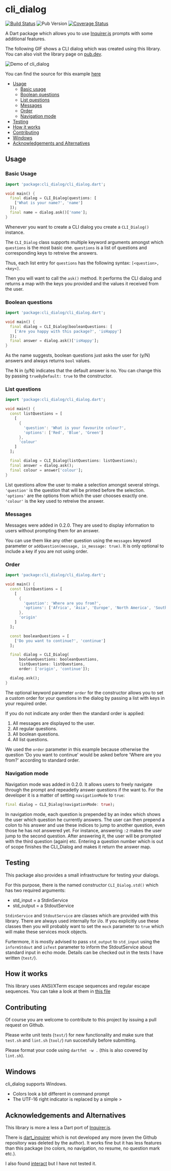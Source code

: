 # cli_dialog

[![Build Status](https://travis-ci.com/leonardoInf/cli_dialog.svg?branch=master)](https://travis-ci.com/leonardoInf/cli_dialog)
![Pub Version](https://img.shields.io/pub/v/cli_dialog)
[![Coverage Status](https://coveralls.io/repos/github/leonardoInf/cli_dialog/badge.svg)](https://coveralls.io/github/leonardoInf/cli_dialog)

A Dart package which allows you to use [Inquirer.js](https://github.com/SBoudrias/Inquirer.js/) prompts with some additional features.

The following GIF shows a CLI dialog which was created using this library. You can also visit the library page on [pub.dev](https://pub.dev/packages/cli_dialog).

![Demo of cli_dialog](doc/cli_dialog_demo.gif)

You can find the source for this example [here](example/lib/main.dart)

- [Usage](#usage)
  - [Basic usage](#basic-Usage)
  - [Boolean questions](#boolean-questions)
  - [List questions](#list-questions)
  - [Messages](#messages)
  - [Order](#order)
  - [Navigation mode](#navigation-mode)
- [Testing](#testing)
- [How it works](#how-it-works)
- [Contributing](#contributing)
- [Windows](#windows)
- [Acknowledgements and Alternatives](#acknowledgements-and-alternatives)

## Usage

### Basic Usage

```dart
import 'package:cli_dialog/cli_dialog.dart';

void main() {
  final dialog = CLI_Dialog(questions: [
    ['What is your name?', 'name']
  ]);
  final name = dialog.ask()['name'];
}
```

Whenever you want to create a CLI dialog you create a `CLI_Dialog()` instance.

The `CLI_Dialog` class supports multiple keyword arguments amongst which `questions` is the most basic one.
`questions` is a list of questions and corresponding keys to retreive the answers.

Thus, each list entry for `questions` has the following syntax:
`[<question>, <key<]`.

Then you will want to call the `ask()` method. It performs the CLI dialog and returns a map with the keys you provided and the values it received from the user.

### Boolean questions

```dart
import 'package:cli_dialog/cli_dialog.dart';

void main() {
  final dialog = CLI_Dialog(booleanQuestions: [
    ['Are you happy with this package?', 'isHappy']
  ]);
  final answer = dialog.ask()['isHappy'];
}
```

As the name suggests, boolean questions just asks the user for (y/N) answers and always returns `bool` values.

The N in (y/N) indicates that the default answer is no. You can change this by passing `trueByDefault: true` to the constructor.

### List questions

```dart
import 'package:cli_dialog/cli_dialog.dart';

void main() {
  const listQuestions = [
    [
      {
        'question': 'What is your favourite colour?',
        'options': ['Red', 'Blue', 'Green']
      },
      'colour'
    ]
  ];

  final dialog = CLI_Dialog(listQuestions: listQuestions);
  final answer = dialog.ask();
  final colour = answer['colour'];
}
```

List questions allow the user to make a selection amongst several strings. `'question'` is the question that will be printed before the selection. `'options'` are the options from which the user chooses exactly one. `'colour'` is the key used to retreive the answer.

### Messages

Messages were added in 0.2.0. They are used to display information to users without prompting them for an answer.

You can use them like any other question using the `messages` keyword parameter or `addQuestion(message, is_message: true)`. It is only optional to include a key if you are not using order.

### Order

```dart
import 'package:cli_dialog/cli_dialog.dart';

void main() {
  const listQuestions = [
    [
      {
        'question': 'Where are you from?',
        'options': ['Africa', 'Asia', 'Europe', 'North America', 'South Africa']
      },
      'origin'
    ]
  ];

  const booleanQuestions = [
    ['Do you want to continue?', 'continue']
  ];

  final dialog = CLI_Dialog(
      booleanQuestions: booleanQuestions,
      listQuestions: listQuestions,
      order: ['origin', 'continue']);

  dialog.ask();
}
```

The optional keyword parameter `order` for the constructor allows you to set a custom order for your questions in the dialog by passing a list with keys in your required order.

If you do not indicate any order then the standard order is applied:

1. All messages are displayed to the user.
2. All regular questions.
3. All boolean questions.
4. All list questions.

We used the `order` parameter in this example because otherwise the question 'Do you want to continue' would be asked before 'Where are you from?' according to standard order.

### Navigation mode

Navigation mode was added in 0.2.0. It allows users to freely navigate through the prompt and repeadetly answer questions if the want to. For the developer it is a matter of setting `navigationMode` to `true`:

```dart
final dialog = CLI_Dialog(navigationMode: true);
```

In navigation mode, each question is prepended by an index which shows the user which question he currently answers.
The user can then prepend a colon to his answer and use these indices to jump to another question, even those he has not answered yet. For instance, answering `:2` makes the user jump to the second question. After answering it, the user will be prompted with the third question (again) etc. Entering a question number which is out of scope finishes the CLI_Dialog and makes it return the answer map.

## Testing

This package also provides a small infrastructure for testing your dialogs.

For this purpose, there is the named constructor `CLI_Dialog.std()` which has two required arguments:

- std_input = a StdinService
- std_output = a StdoutService

`StdinService` and `StdoutService` are classes which are provided with this library. There are always used internally for i/o. If you explicitly use these classes then you will probably want to set the `mock` parameter to `true` which will make these services mock objects.

Furtermore, it is mostly advised to pass `std_output` to `std_input` using the `informStdout` and `isTest` parameter to inform the StdoutService about standard input in echo mode.
Details can be checked out in the tests I have written (`test/`).

## How it works

This library uses ANSI/XTerm escape sequences and regular escape sequences. You can take a look at them in [this file](lib/src/xterm.dart)

## Contributing

Of course you are welcome to contribute to this project by issuing a pull request on Github.

Please write unit tests (`test/`) for new functionality and make sure that `test.sh` and `lint.sh` (`tool/`) run succesfully before submitting.

Please format your code using `dartfmt -w .` (this is also covered by `lint.sh`).

## Windows

cli_dialog supports Windows.

- Colors look a bit different in command prompt
- The UTF-16 right indicator is replaced by a simple >

## Acknowledgements and Alternatives

This library is more a less a Dart port of [Inquirer.js](https://github.com/SBoudrias/Inquirer.js/).

There is [dart_inquirer](https://pub.dev/packages/dart_inquirer) which is not developed any more
(even the Github repository was deleted by the author). It works fine but it has less features than this package
(no colors, no navigation, no resume, no question mark etc.).

I also found [interact](https://pub.dev/packages/interact) but I have not tested it.